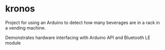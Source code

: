 # kronos
Project for using an Arduino to detect how many beverages are in a rack in a vending machine.

Demonstrates hardware interfacing with Arduino API and Bluetooth LE module
